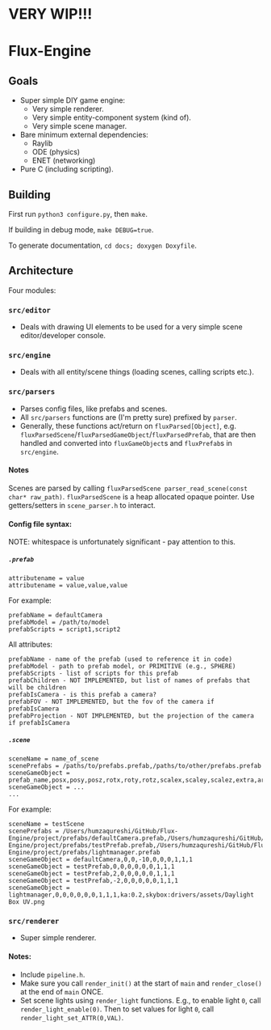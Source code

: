 # VERY WIP!!!

# Flux-Engine

## Goals
* Super simple DIY game engine:
  * Very simple renderer.
  * Very simple entity-component system (kind of).
  * Very simple scene manager.
* Bare minimum external dependencies:
  * Raylib
  * ODE (physics)
  * ENET (networking)
* Pure C (including scripting).

## Building
First run `python3 configure.py`, then `make`.

If building in debug mode, `make DEBUG=true`.

To generate documentation, `cd docs; doxygen Doxyfile`.

## Architecture
Four modules:

### `src/editor`
* Deals with drawing UI elements to be used for a very simple scene editor/developer console.

### `src/engine`
* Deals with all entity/scene things (loading scenes, calling scripts etc.).

### `src/parsers`
* Parses config files, like prefabs and scenes.
* All `src/parsers` functions are (I'm pretty sure) prefixed by `parser`.
* Generally, these functions act/return on `fluxParsed[Object]`, e.g. `fluxParsedScene`/`fluxParsedGameObject`/`fluxParsedPrefab`, that are then handled and converted into `fluxGameObject`s and `fluxPrefab`s in `src/engine`.

#### Notes
Scenes are parsed by calling `fluxParsedScene parser_read_scene(const char* raw_path)`. `fluxParsedScene` is a heap allocated opaque pointer. Use getters/setters in `scene_parser.h` to interact.

#### Config file syntax:
NOTE: whitespace is unfortunately significant - pay attention to this.
##### `.prefab`
```
attributename = value
attributename = value,value,value
```
For example:
```
prefabName = defaultCamera
prefabModel = /path/to/model
prefabScripts = script1,script2
```
All attributes:
```
prefabName - name of the prefab (used to reference it in code)
prefabModel - path to prefab model, or PRIMITIVE (e.g., SPHERE)
prefabScripts - list of scripts for this prefab
prefabChildren - NOT IMPLEMENTED, but list of names of prefabs that will be children
prefabIsCamera - is this prefab a camera?
prefabFOV - NOT IMPLEMENTED, but the fov of the camera if prefabIsCamera
prefabProjection - NOT IMPLEMENTED, but the projection of the camera if prefabIsCamera
```
##### `.scene`
```
sceneName = name_of_scene
scenePrefabs = /paths/to/prefabs.prefab,/paths/to/other/prefabs.prefab
sceneGameObject = prefab_name,posx,posy,posz,rotx,roty,rotz,scalex,scaley,scalez,extra,arguments,here
sceneGameObject = ...
...
```
For example:
```
sceneName = testScene
scenePrefabs = /Users/humzaqureshi/GitHub/Flux-Engine/project/prefabs/defaultCamera.prefab,/Users/humzaqureshi/GitHub/Flux-Engine/project/prefabs/testPrefab.prefab,/Users/humzaqureshi/GitHub/Flux-Engine/project/prefabs/lightmanager.prefab
sceneGameObject = defaultCamera,0,0,-10,0,0,0,1,1,1
sceneGameObject = testPrefab,0,0,0,0,0,0,1,1,1
sceneGameObject = testPrefab,2,0,0,0,0,0,1,1,1
sceneGameObject = testPrefab,-2,0,0,0,0,0,1,1,1
sceneGameObject = lightmanager,0,0,0,0,0,0,1,1,1,ka:0.2,skybox:drivers/assets/Daylight Box UV.png
```

### `src/renderer`
* Super simple renderer.

#### Notes:
* Include `pipeline.h`.
* Make sure you call `render_init()` at the start of `main` and `render_close()` at the end of `main` ONCE.
* Set scene lights using `render_light` functions. E.g., to enable light `0`, call `render_light_enable(0)`. Then to set values for light `0`, call `render_light_set_ATTR(0,VAL)`.
